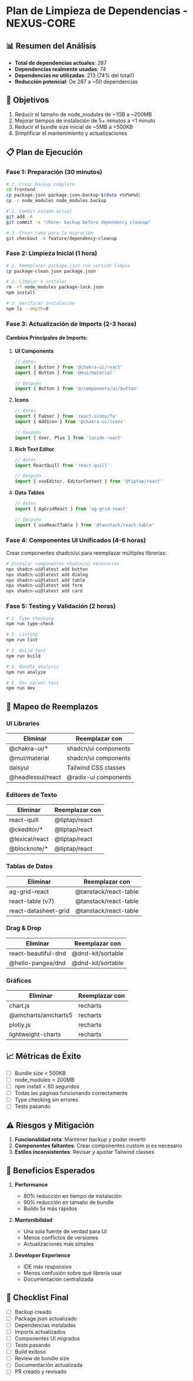 # Plan de Limpieza de Dependencias - NEXUS-CORE

## 📊 Resumen del Análisis

- **Total de dependencias actuales**: 287
- **Dependencias realmente usadas**: 74
- **Dependencias no utilizadas**: 213 (74% del total!)
- **Reducción potencial**: De 287 a ~50 dependencias

## 🎯 Objetivos

1. Reducir el tamaño de node_modules de ~1GB a ~200MB
2. Mejorar tiempos de instalación de 5+ minutos a <1 minuto
3. Reducir el bundle size inicial de ~5MB a <500KB
4. Simplificar el mantenimiento y actualizaciones

## 📋 Plan de Ejecución

### Fase 1: Preparación (30 minutos)

```bash
# 1. Crear backup completo
cd frontend
cp package.json package.json.backup-$(date +%Y%m%d)
cp -r node_modules node_modules.backup

# 2. Commit estado actual
git add -A
git commit -m "chore: backup before dependency cleanup"

# 3. Crear rama para la migración
git checkout -b feature/dependency-cleanup
```

### Fase 2: Limpieza Inicial (1 hora)

```bash
# 1. Reemplazar package.json con versión limpia
cp package-clean.json package.json

# 2. Limpiar e instalar
rm -rf node_modules package-lock.json
npm install

# 3. Verificar instalación
npm ls --depth=0
```

### Fase 3: Actualización de Imports (2-3 horas)

#### Cambios Principales de Imports:

1. **UI Components**
   ```typescript
   // Antes
   import { Button } from '@chakra-ui/react'
   import { Button } from '@mui/material'
   
   // Después
   import { Button } from '@/components/ui/button'
   ```

2. **Icons**
   ```typescript
   // Antes
   import { FaUser } from 'react-icons/fa'
   import { AddIcon } from '@chakra-ui/icons'
   
   // Después
   import { User, Plus } from 'lucide-react'
   ```

3. **Rich Text Editor**
   ```typescript
   // Antes
   import ReactQuill from 'react-quill'
   
   // Después
   import { useEditor, EditorContent } from '@tiptap/react'
   ```

4. **Data Tables**
   ```typescript
   // Antes
   import { AgGridReact } from 'ag-grid-react'
   
   // Después
   import { useReactTable } from '@tanstack/react-table'
   ```

### Fase 4: Componentes UI Unificados (4-6 horas)

Crear componentes shadcn/ui para reemplazar múltiples librerías:

```bash
# Instalar componentes shadcn/ui necesarios
npx shadcn-ui@latest add button
npx shadcn-ui@latest add dialog
npx shadcn-ui@latest add table
npx shadcn-ui@latest add form
npx shadcn-ui@latest add card
```

### Fase 5: Testing y Validación (2 horas)

```bash
# 1. Type checking
npm run type-check

# 2. Linting
npm run lint

# 3. Build test
npm run build

# 4. Bundle analysis
npm run analyze

# 5. Dev server test
npm run dev
```

## 🔄 Mapeo de Reemplazos

### UI Libraries
| Eliminar | Reemplazar con |
|----------|----------------|
| @chakra-ui/* | shadcn/ui components |
| @mui/material | shadcn/ui components |
| daisyui | Tailwind CSS classes |
| @headlessui/react | @radix-ui components |

### Editores de Texto
| Eliminar | Reemplazar con |
|----------|----------------|
| react-quill | @tiptap/react |
| @ckeditor/* | @tiptap/react |
| @lexical/react | @tiptap/react |
| @blocknote/* | @tiptap/react |

### Tablas de Datos
| Eliminar | Reemplazar con |
|----------|----------------|
| ag-grid-react | @tanstack/react-table |
| react-table (v7) | @tanstack/react-table |
| react-datasheet-grid | @tanstack/react-table |

### Drag & Drop
| Eliminar | Reemplazar con |
|----------|----------------|
| react-beautiful-dnd | @dnd-kit/sortable |
| @hello-pangea/dnd | @dnd-kit/sortable |

### Gráficos
| Eliminar | Reemplazar con |
|----------|----------------|
| chart.js | recharts |
| @amcharts/amcharts5 | recharts |
| plotly.js | recharts |
| lightweight-charts | recharts |

## 📈 Métricas de Éxito

- [ ] Bundle size < 500KB
- [ ] node_modules < 200MB
- [ ] npm install < 60 segundos
- [ ] Todas las páginas funcionando correctamente
- [ ] Type checking sin errores
- [ ] Tests pasando

## ⚠️ Riesgos y Mitigación

1. **Funcionalidad rota**: Mantener backup y poder revertir
2. **Componentes faltantes**: Crear componentes custom si es necesario
3. **Estilos inconsistentes**: Revisar y ajustar Tailwind classes

## 🚀 Beneficios Esperados

1. **Performance**
   - 80% reducción en tiempo de instalación
   - 90% reducción en tamaño de bundle
   - Builds 5x más rápidos

2. **Mantenibilidad**
   - Una sola fuente de verdad para UI
   - Menos conflictos de versiones
   - Actualizaciones más simples

3. **Developer Experience**
   - IDE más responsivo
   - Menos confusión sobre qué librería usar
   - Documentación centralizada

## 📝 Checklist Final

- [ ] Backup creado
- [ ] Package.json actualizado
- [ ] Dependencias instaladas
- [ ] Imports actualizados
- [ ] Componentes UI migrados
- [ ] Tests pasando
- [ ] Build exitoso
- [ ] Review de bundle size
- [ ] Documentación actualizada
- [ ] PR creado y revisado